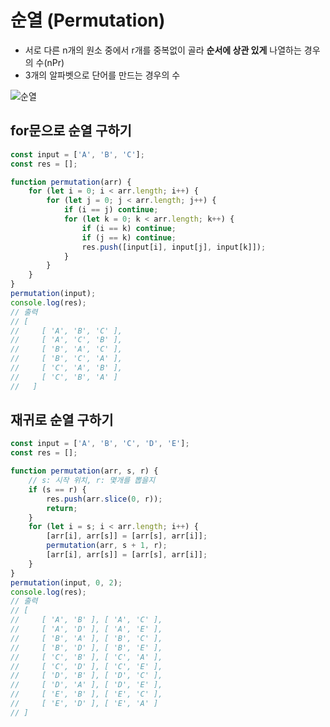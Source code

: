 # 순열 (Permutation)

- 서로 다른 n개의 원소 중에서 r개를 중복없이 골라 **순서에 상관 있게** 나열하는 경우의 수(nPr)
- 3개의 알파벳으로 단어를 만드는 경우의 수

![순열](https://user-images.githubusercontent.com/65802921/137614456-a1622c51-07df-42cc-a313-11e5f9e3aef1.jpg)

## for문으로 순열 구하기

```jsx
const input = ['A', 'B', 'C'];
const res = [];

function permutation(arr) {
    for (let i = 0; i < arr.length; i++) {
        for (let j = 0; j < arr.length; j++) {
            if (i == j) continue;
            for (let k = 0; k < arr.length; k++) {
                if (i == k) continue;
                if (j == k) continue;
                res.push([input[i], input[j], input[k]]);
            }
        }
    }
}
permutation(input);
console.log(res);
// 출력
// [
//     [ 'A', 'B', 'C' ],
//     [ 'A', 'C', 'B' ],
//     [ 'B', 'A', 'C' ],
//     [ 'B', 'C', 'A' ],
//     [ 'C', 'A', 'B' ],
//     [ 'C', 'B', 'A' ]
//   ]
```

## 재귀로 순열 구하기

```jsx
const input = ['A', 'B', 'C', 'D', 'E'];
const res = [];

function permutation(arr, s, r) {
    // s: 시작 위치, r: 몇개를 뽑을지
    if (s == r) {
        res.push(arr.slice(0, r));
        return;
    }
    for (let i = s; i < arr.length; i++) {
        [arr[i], arr[s]] = [arr[s], arr[i]];
        permutation(arr, s + 1, r);
        [arr[i], arr[s]] = [arr[s], arr[i]];
    }
}
permutation(input, 0, 2);
console.log(res);
// 출력
// [
//     [ 'A', 'B' ], [ 'A', 'C' ],
//     [ 'A', 'D' ], [ 'A', 'E' ],
//     [ 'B', 'A' ], [ 'B', 'C' ],
//     [ 'B', 'D' ], [ 'B', 'E' ],
//     [ 'C', 'B' ], [ 'C', 'A' ],
//     [ 'C', 'D' ], [ 'C', 'E' ],
//     [ 'D', 'B' ], [ 'D', 'C' ],
//     [ 'D', 'A' ], [ 'D', 'E' ],
//     [ 'E', 'B' ], [ 'E', 'C' ],
//     [ 'E', 'D' ], [ 'E', 'A' ]
// ]
```